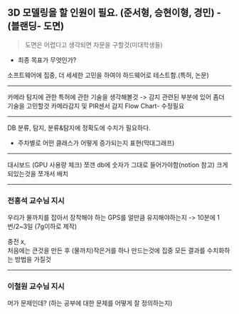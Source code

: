 ## 3D 모델링을 할 인원이 필요. (준서형, 승현이형, 경민) - (블랜딩- 도면) 

>도면은 어렵다고 생각되면 자문을 구할것(미대학생들)

- 최종 목표가 무엇인가?

소프트웨어에 집중, 더 세세한 고민을 하여야 하드웨어로 테스트함.(특허, 논문)

---
카메라 탐지에 관한 특허에 관한 기술을 생각해볼것
-> 감지 관련된 부분에 있어 좀더 기술을 고민할것
카메라감지 및 PIR센서 감지
Flow Chart- 수정필요

---
DB
분류, 탐지, 분류&탐지에 정확도에 수치가 필요하다.
- 주차별로 어떤 클래스가 어떻게 증가되는지 표현(막대그래프)

---
대시보드 (GPU 사용량 체크)
쪼갠 db에 숫자가 그대로 들어가야함(notion 참고)
크게 되있는것을 쪼개서 배치

---
### 전흥석 교수님 지시 
우리가 물까치를 잡아서 장착해야 하는 GPS를 얼만큼 유지해야하는지  -> 10분에 1번/2~3일 (7g이하로 제작)

충전 x,  
처음에는 큰것을 만든 후 (물까치)작은거를 하나 만드는것에 집중
모든 결과를 수치화하는 방법을 가질것

---
### 이철원 교수님 지시
머가 문제인데? (하는 공부에 대한 문제를 어떻게 잘 정의하는지)


